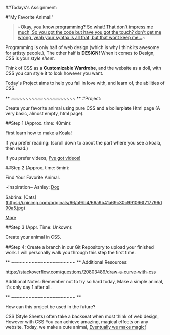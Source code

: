 ##Todays's Assignment:

#"My Favorite Animal!"

> ~[Okay, you know programming? So what! That don't impress me much, So you got the code but have you got the touch? don't get me wrong, yeah your syntax is all that, but that wont keep me...](https://youtu.be/jQZTK6xJ1Bw?t=15s)~

Programming is only half of web design (which is why I think its awesome for artisty people.), The other half is **DESIGN!** When it comes to Design, CSS is your *style sheet*.

Think of CSS as a **Customizable Wardrobe**, and the website as a doll, with CSS you can style it to look however you want.

Today's Project aims to help you fall in love with, and learn of, the abilities of CSS.

** ~~~~~~~~~~~~~~~~~~~~~~ **
#Project:

Create your favorite animal using pure CSS and a boilerplate Html page (A very basic, almost empty, html page).


##Step 1 (Approx. time: 40min):

First learn how to make a Koala!

If you prefer reading: (scroll down to about the part where you see a koala, then read.)

If you prefer videos, [I've got videos!](https://www.youtube.com/watch?annotation_id=annotation_2675912455&feature=iv&src_vid=HpyrfR1DUlc&v=ULhv96NdF_Q)



##Step 2 (Approx. time: 5min):

Find Your Favorite Animal.

~Inspiration~
Ashley: [Dog](http://www.clker.com/cliparts/2/b/4/0/1326834729956044549Cartoon%20Dog.svg.hi.png)

Sabrina: [Cats] (https://i.pinimg.com/originals/66/a9/b4/66a9b41a69c30c991066f717796d90a5.jpg)

[More](https://www.pinterest.com/pin/526428643928805267/)


##Step 3 (Appr. Time: Unkown):

Create your animal in CSS.


##Step 4: Create a branch in our Git Repository to upload your finished work.
I will personally walk you through this step the first time.


** ~~~~~~~~~~~~~~~~~~~~~~ **
Additional Resources:

https://stackoverflow.com/questions/20803489/draw-a-curve-with-css



Additional Notes:
Remember not to try so hard today, Make a simple animal, it's only day 1 after all.

** ~~~~~~~~~~~~~~~~~~~~~~ **

How can this project be used in the future?

CSS (Style Sheets) often take a backseat when most think of web design, However with CSS You can achieve amazing, magical effects on any website.
Today, we make a cute animal, [Eventually we make magic!](https://codepen.io/davidkpiano/pen/kkpGWj)
